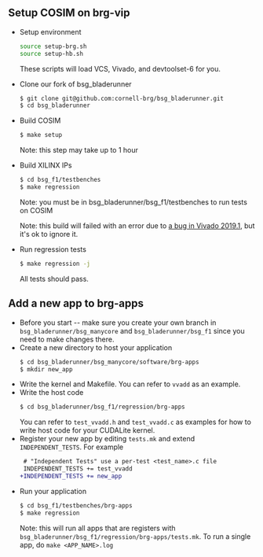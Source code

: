 ## Setup COSIM on brg-vip

 - Setup environment
   ```bash
   source setup-brg.sh
   source setup-hb.sh
   ```
   These scripts will load VCS, Vivado, and devtoolset-6 for you.
 - Clone our fork of bsg_bladerunner
   ```bash
   $ git clone git@github.com:cornell-brg/bsg_bladerunner.git
   $ cd bsg_bladerunner
   ```
 - Build COSIM
   ```bash
   $ make setup
   ```
   Note: this step may take up to 1 hour
 - Build XILINX IPs
   ```bash
   $ cd bsg_f1/testbenches
   $ make regression
   ```
   Note: you must be in bsg_bladerunner/bsg_f1/testbenches to run tests on COSIM
   
   Note: this build will failed with an error due to [a bug in Vivado 2019.1](https://www.xilinx.com/support/answers/72404.html), but it's ok to ignore it.
 - Run regression tests
   ```bash
   $ make regression -j
   ```
   All tests should pass.
   
## Add a new app to brg-apps
 - Before you start -- make sure you create your own branch in `bsg_bladerunner/bsg_manycore` and `bsg_bladerunner/bsg_f1` since you need to make changes there.
 - Create a new directory to host your application
   ```bash
   $ cd bsg_bladerunner/bsg_manycore/software/brg-apps
   $ mkdir new_app
   ```
 - Write the kernel and Makefile. You can refer to `vvadd` as an example.
 - Write the host code
   ```bash
   $ cd bsg_bladerunner/bsg_f1/regression/brg-apps
   ```
   You can refer to `test_vvadd.h` and `test_vvadd.c` as examples for how to write host code for your CUDALite kernel.
 - Register your new app by editing `tests.mk` and extend `INDEPENDENT_TESTS`. For example
   ```diff
    # "Independent Tests" use a per-test <test_name>.c file
    INDEPENDENT_TESTS += test_vvadd
   +INDEPENDENT_TESTS += new_app
   ```
 - Run your application
   ```bash
   $ cd bsg_f1/testbenches/brg-apps
   $ make regression
   ```
   Note: this will run all apps that are registers with `bsg_bladerunner/bsg_f1/regression/brg-apps/tests.mk`. To run a single app, do `make <APP_NAME>.log`
   
   
